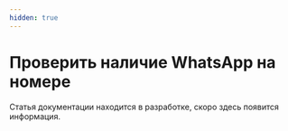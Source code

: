 ```yaml
---
hidden: true
---
```


# Проверить наличие WhatsApp на номере

Статья документации находится в разработке, скоро здесь появится информация.
